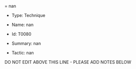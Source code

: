 = nan

* Type: Technique

* Name: nan

* Id: T0080

* Summary: nan

* Tactic: nan

DO NOT EDIT ABOVE THIS LINE - PLEASE ADD NOTES BELOW
